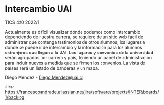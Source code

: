 # Intercambio UAI
TICS 420 2022/1

Actualmente es difícil visualizar dónde podemos como intercambio dependiendo de nuestra carrera, se requiere de un sitio web fácil de administrar que contenga testimonios de otros alumnos, los lugares a donde se puede ir de intercambio y la información para los alumnos extranjeros que llegan a la UAI. Los lugares y convenios de la universidad serán agrupados por carrera y país, teniendo un panel de administración para incluir nuevos a medida que se firmen los convenios. La vista de países será un listado de banderas y un mapa.	

Diego Mendez - Diego.Mendez@uai.cl

Jira: https://francescoandrade.atlassian.net/jira/software/projects/INTER/boards/1/backlog
